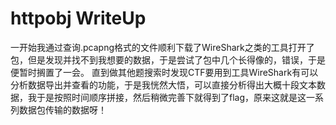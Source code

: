 # httpobj WriteUp
一开始我通过查询.pcapng格式的文件顺利下载了WireShark之类的工具打开了包，但是发现并找不到我想要的数据，于是尝试了包中几个长得像的，错误，于是便暂时搁置了一会。
直到做其他题搜索时发现CTF要用到工具WireShark有可以分析数据导出并查看的功能，于是我恍然大悟，可以直接分析得出大概十段文本数据，我于是按照时间顺序拼接，然后稍微完善下就得到了flag，原来这就是这一系列数据包传输的数据呀！